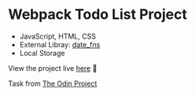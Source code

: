 # Webpack Todo List Project

- JavaScript, HTML, CSS
- External Libray: <a href="https://github.com/date-fns/date-fns" target="_blank">date_fns</a>
- Local Storage

View the project live <a href="https://em-wb.github.io/top-todolist-webpack/" target="_blank">here</a> 👀

Task from <a href="https://www.theodinproject.com/lessons/node-path-javascript-todo-list" target="_blank">The Odin Project</a>
